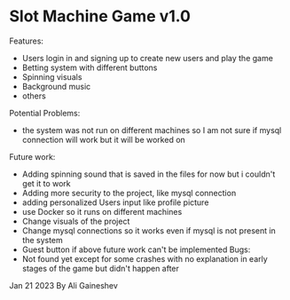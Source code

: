 # Slot Machine Game v1.0

Features:
* Users login in and signing up to create new users and play the game
* Betting system with different buttons
* Spinning visuals
* Background music
* others

Potential Problems:
* the system was not run on different machines so I am not sure if mysql connection will work but it will be worked on

Future work:
* Adding spinning sound that is saved in the files for now but i couldn't get it to work
* Adding more security to the project, like mysql connection
* adding personalized Users input like profile picture
* use Docker so it runs on different machines
* Change visuals of the project
* Change mysql connections so it works even if mysql is not present in the system
* Guest button if above future work can't be implemented 
Bugs:
* Not found yet except for some crashes with no explanation in early stages of the game but didn't happen after

Jan 21 2023
By Ali Gaineshev
